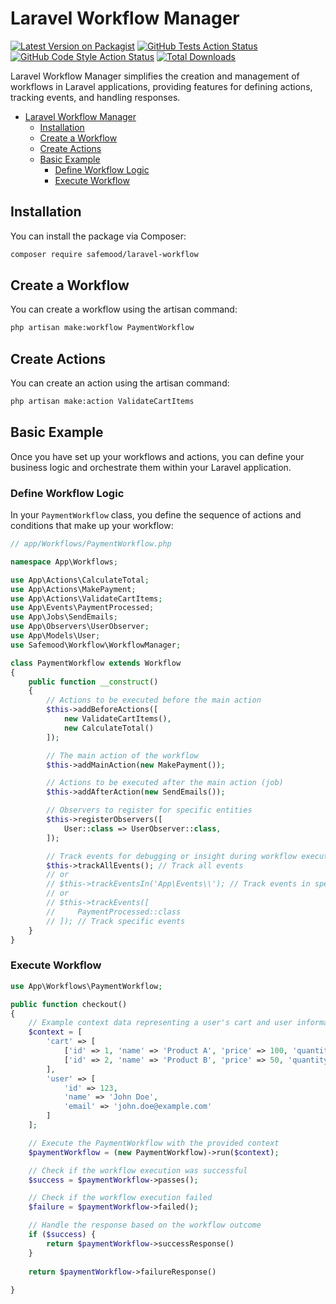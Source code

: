 # Laravel Workflow Manager

[![Latest Version on Packagist](https://img.shields.io/packagist/v/safemood/laravel-workflow.svg?style=flat-square)](https://packagist.org/packages/safemood/laravel-workflow)
[![GitHub Tests Action Status](https://img.shields.io/github/workflow/status/safemood/laravel-workflow/Tests?label=tests&style=flat-square)](https://github.com/safemood/laravel-workflow/actions?query=workflow%3ATests)
[![GitHub Code Style Action Status](https://img.shields.io/github/workflow/status/safemood/laravel-workflow/Check%20&%20fix%20styling?label=code%20style&style=flat-square)](https://github.com/safemood/laravel-workflow/actions?query=workflow%3A"Check+%26+fix+styling")
[![Total Downloads](https://img.shields.io/packagist/dt/safemood/laravel-workflow.svg?style=flat-square)](https://packagist.org/packages/safemood/laravel-workflow)

Laravel Workflow Manager simplifies the creation and management of workflows in Laravel applications, providing features for defining actions, tracking events, and handling responses.

- [Laravel Workflow Manager](#laravel-workflow-manager)
  - [Installation](#installation)
  - [Create a Workflow](#create-a-workflow)
  - [Create Actions](#create-actions)
  - [Basic Example](#basic-example)
    - [Define Workflow Logic](#define-workflow-logic)
    - [Execute Workflow](#execute-workflow)

## Installation

You can install the package via Composer:

```bash
composer require safemood/laravel-workflow
```

## Create a Workflow

You can create a workflow using the artisan command:

```bash
php artisan make:workflow PaymentWorkflow
```

## Create Actions

You can create an action using the artisan command:

```bash
php artisan make:action ValidateCartItems
```


## Basic Example

Once you have set up your workflows and actions, you can define your business logic and orchestrate them within your Laravel application.

### Define Workflow Logic

In your `PaymentWorkflow` class, you define the sequence of actions and conditions that make up your workflow:

```php
// app/Workflows/PaymentWorkflow.php

namespace App\Workflows;

use App\Actions\CalculateTotal;
use App\Actions\MakePayment;
use App\Actions\ValidateCartItems;
use App\Events\PaymentProcessed;
use App\Jobs\SendEmails;
use App\Observers\UserObserver;
use App\Models\User;
use Safemood\Workflow\WorkflowManager;

class PaymentWorkflow extends Workflow
{
    public function __construct()
    {
        // Actions to be executed before the main action
        $this->addBeforeActions([
            new ValidateCartItems(),
            new CalculateTotal()
        ]);

        // The main action of the workflow
        $this->addMainAction(new MakePayment());

        // Actions to be executed after the main action (job)
        $this->addAfterAction(new SendEmails()); 

        // Observers to register for specific entities
        $this->registerObservers([
            User::class => UserObserver::class,
        ]);

        // Track events for debugging or insight during workflow execution
        $this->trackAllEvents(); // Track all events
        // or
        // $this->trackEventsIn('App\Events\\'); // Track events in specific namespace
        // or
        // $this->trackEvents([
        //     PaymentProcessed::class
        // ]); // Track specific events
    }
}
```

### Execute Workflow

```php
use App\Workflows\PaymentWorkflow;

public function checkout()
{
    // Example context data representing a user's cart and user information
    $context = [
        'cart' => [
            ['id' => 1, 'name' => 'Product A', 'price' => 100, 'quantity' => 2],
            ['id' => 2, 'name' => 'Product B', 'price' => 50, 'quantity' => 1]
        ],
        'user' => [
            'id' => 123,
            'name' => 'John Doe',
            'email' => 'john.doe@example.com'
        ]
    ];

    // Execute the PaymentWorkflow with the provided context
    $paymentWorkflow = (new PaymentWorkflow)->run($context);

    // Check if the workflow execution was successful
    $success = $paymentWorkflow->passes();

    // Check if the workflow execution failed
    $failure = $paymentWorkflow->failed();

    // Handle the response based on the workflow outcome
    if ($success) {
        return $paymentWorkflow->successResponse()
    }  
    
    return $paymentWorkflow->failureResponse()
    
}

```